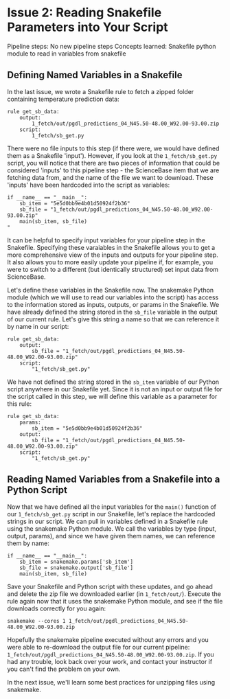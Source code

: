 # Issue 2: Reading Snakefile Parameters into Your Script

Pipeline steps: No new pipeline steps
Concepts learned: Snakefile python module to read in variables from snakefile

## Defining Named Variables in a Snakefile
In the last issue, we wrote a Snakefile rule to fetch a zipped folder containing temperature prediction data:
```
rule get_sb_data:
    output:
        1_fetch/out/pgdl_predictions_04_N45.50-48.00_W92.00-93.00.zip
    script:
        1_fetch/sb_get.py
```

There were no file inputs to this step (if there were, we would have defined them as a Snakefile 'input'). However, if you look at the `1_fetch/sb_get.py` script, you will notice that there are two pieces of information that could be considered 'inputs' to this pipeline step - the ScienceBase item that we are fetching data from, and the name of the file we want to download. These 'inputs' have been hardcoded into the script as variables:
```
if __name__ == "__main__":
    sb_item = "5e5d0bb9e4b01d50924f2b36"
    sb_file = "1_fetch/out/pgdl_predictions_04_N45.50-48.00_W92.00-93.00.zip"
    main(sb_item, sb_file)
"
```

It can be helpful to specify input variables for your pipeline step in the Snakefile. Specifying these varaiables in the Snakefile allows you to get a more comprehensive view of the inputs and outputs for your pipeline step. It also allows you to more easily update your pipeline if, for example, you were to switch to a different (but identically structured) set input data from ScienceBase.

Let's define these variables in the Snakefile now. The snakemake Python module (which we will use to read our variables into the script) has access to the information stored as inputs, outputs, or params in the Snakefile. We have already defined the string stored in the `sb_file` variable in the output of our current rule. Let's give this string a name so that we can reference it by name in our script:
```
rule get_sb_data:
    output:
        sb_file = "1_fetch/out/pgdl_predictions_04_N45.50-48.00_W92.00-93.00.zip"
    script:
        "1_fetch/sb_get.py"
```

We have not defined the string stored in the `sb_item` variable of our Python script anywhere in our Snakefile yet. Since it is not an input or output file for the script called in this step, we will define this variable as a parameter for this rule:
```
rule get_sb_data:
    params:
        sb_item = "5e5d0bb9e4b01d50924f2b36"
    output:
        sb_file = "1_fetch/out/pgdl_predictions_04_N45.50-48.00_W92.00-93.00.zip"
    script:
        "1_fetch/sb_get.py"
```

## Reading Named Variables from a Snakefile into a Python Script
Now that we have defined all the input variables for the `main()` function of our `1_fetch/sb_get.py` script in our Snakefile, let's replace the hardcoded strings in our script. We can pull in variables defined in a Snakefile rule using the snakemake Python module. We call the variables by type (input, output, params), and since we have given them names, we can reference them by name:
```
if __name__ == "__main__":
    sb_item = snakemake.params['sb_item']
    sb_file = snakemake.output['sb_file']
    main(sb_item, sb_file)
```

Save your Snakefile and Python script with these updates, and go ahead and delete the zip file we downloaded earlier (in `1_fetch/out/`). Execute the rule again now that it uses the snakemake Python module, and see if the file downloads correctly for you again:
```
snakemake --cores 1 1_fetch/out/pgdl_predictions_04_N45.50-48.00_W92.00-93.00.zip
```

Hopefully the snakemake pipeline executed without any errors and you were able to re-download the output file for our current pipeline: `1_fetch/out/pgdl_predictions_04_N45.50-48.00_W92.00-93.00.zip`. If you had any trouble, look back over your work, and contact your instructor if you can't find the problem on your own.

In the next issue, we'll learn some best practices for unzipping files using snakemake.